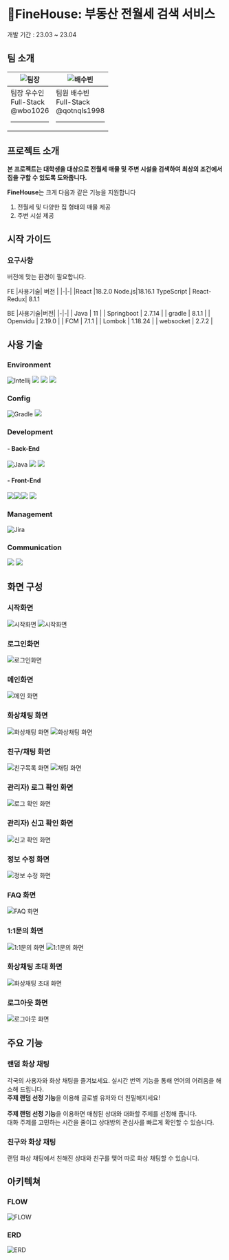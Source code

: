 # FineHouse: 부동산 전월세 검색 서비스 <br>
개발 기간 : 23.03 ~ 23.04

## 팀 소개

|![팀장](https://secure.gravatar.com/avatar/4d5b40714cbd62edcde8c9b9f1ad2069?s=80&d=identicon)|![배수빈](https://secure.gravatar.com/avatar/9169f2910f62eee22e3523b967c4488a?s=80&d=identicon)|
|-|-|
|팀장 우수인<br>Full-Stack<br>@wbo1026<hr>|팀원 배수빈<br>Full-Stack<br>@qotnqls1998<hr>|

## 프로젝트 소개

**본 프로젝트는 대학생을 대상으로 전월세 매물 및 주변 시설을 검색하여 최상의 조건에서 집을 구할 수 있도록 도와줍니다.**

**FineHouse**는 크게 다음과 같은 기능을 지원합니다
1. 전월세 및 다양한 집 형태의 매물 제공
2. 주변 시설 제공

## 시작 가이드
### 요구사항
버전에 맞는 환경이 필요합니다.

FE
|사용기술| 버전 |
|-|-|
|React |18.2.0
 Node.js|18.16.1
TypeScript | 
React-Redux|  8.1.1 



BE
|사용기술|버전|
|-|-|
| Java | 11 |
| Springboot | 2.7.14 |
| gradle | 8.1.1 |
| Openvidu | 2.19.0 |
| FCM | 7.1.1 |
| Lombok | 1.18.24 |
| websocket | 2.7.2 |

## 사용 기술
### Environment
![Intellij](https://img.shields.io/badge/intellijidea-000000?style=for-the-badge&logo=intellijidea&logoColor=white)
 <img src="https://img.shields.io/badge/Visual Studio Code-007ACC?style=for-the-badge&logo=git&logoColor=white"> 
 <img src="https://img.shields.io/badge/gitlab-6666c4?style=for-the-badge&logo=gitlab&logoColor=white"> 
 <img src="https://img.shields.io/badge/git-F05032?style=for-the-badge&logo=git&logoColor=white"> 

### Config
![Gradle](https://img.shields.io/badge/gradle-02303A?style=for-the-badge&logo=gradle&logoColor=white)
<img src="https://img.shields.io/badge/NPM-f5f5f5?style=for-the-badge&logo=npm&logoColor=black">

### Development
#### - Back-End
![Java](https://img.shields.io/badge/java-%23ED8B00.svg?style=for-the-badge&logo=java&logoColor=white)
<img src="https://img.shields.io/badge/springboot-6DB33F?style=for-the-badge&logo=springboot&logoColor=white">
<img src="https://img.shields.io/badge/mysql-4479A1?style=for-the-badge&logo=mysql&logoColor=white">


#### - Front-End
<img src="https://img.shields.io/badge/html5-E34F26?style=for-the-badge&logo=html5&logoColor=white"><img src="https://img.shields.io/badge/css-1572B6?style=for-the-badge&logo=css3&logoColor=white"><img src="https://img.shields.io/badge/javascript-F7DF1E?style=for-the-badge&logo=javascript&logoColor=black"> <img src="https://img.shields.io/badge/vue.js-4FC08D?style=for-the-badge&logo=vue.js&logoColor=white"> 

### Management
![Jira](https://img.shields.io/badge/jira-%230A0FFF.svg?style=for-the-badge&logo=jira&logoColor=white)

### Communication
<img src="https://img.shields.io/badge/Notion-%23000000.svg?style=for-the-badge&logo=notion&logoColor=white">
<img src="https://img.shields.io/badge/Discord-%235865F2.svg?style=for-the-badge&logo=discord&logoColor=white">

## 화면 구성

### 시작화면
![시작화면](화면구성/11.PNG)
![시작화면](화면구성/22.PNG)

### 로그인화면
![로그인화면](화면구성/33.PNG)

### 메인화면
![메인 화면](화면구성/44.PNG)

### 화상채팅 화면
![화상채팅 화면](화면구성/55.PNG)
![화상채팅 화면](화면구성/66.PNG)

### 친구/채팅 화면
![친구목록 화면](화면구성/77.PNG)
![채팅 화면](화면구성/88.PNG)

### 관리자) 로그 확인 화면
![로그 확인 화면](화면구성/99.PNG)

### 관리자) 신고 확인 화면
![신고 확인 화면](화면구성/1010.PNG)

### 정보 수정 화면
![정보 수정 화면](화면구성/1111.PNG)

### FAQ 화면
![FAQ 화면](화면구성/1212.PNG)

### 1:1문의 화면
![1:1문의 화면](화면구성/1313.PNG)
![1:1문의 화면](화면구성/1414.PNG)

### 화상채팅 초대 화면
![화상채팅 초대 화면](화면구성/1515.PNG)

### 로그아웃 화면
![로그아웃 화면](화면구성/1616.PNG)











## 주요 기능
### 랜덤 화상 채팅
각국의 사용자와 화상 채팅을 즐겨보세요. 실시간 번역 기능을 통해 언어의 어려움을 해소해 드립니다. <br>
**주제 랜덤 선정 기능**을 이용해 글로벌 유저와 더 친밀해지세요!
<br><br>
**주제 랜덤 선정 기능**을 이용하면 매칭된 상대와 대화할 주제를 선정해 줍니다.<br>
대화 주제를 고민하는 시간을 줄이고 상대방의 관심사를 빠르게 확인할 수 있습니다.



### 친구와 화상 채팅
랜덤 화상 채팅에서 친해진 상대와 친구를 맺어 따로 화상 채팅할 수 있습니다.<br>


## 아키텍쳐

### FLOW
![FLOW](./PJT_flow.PNG)

### ERD
![ERD](./ERD.png)




